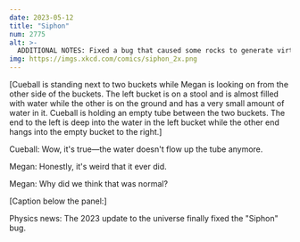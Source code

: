 ```yaml
---
date: 2023-05-12
title: "Siphon"
num: 2775
alt: >-
  ADDITIONAL NOTES: Fixed a bug that caused some rocks to generate virtually infinite heat while just sitting there.
img: https://imgs.xkcd.com/comics/siphon_2x.png
---
```

[Cueball is standing next to two buckets while Megan is looking on from the other side of the buckets. The left bucket is on a stool and is almost filled with water while the other is on the ground and has a very small amount of water in it. Cueball is holding an empty tube between the two buckets. The end to the left is deep into the water in the left bucket while the other end hangs into the empty bucket to the right.]

Cueball: Wow, it's true—the water doesn't flow up the tube anymore.

Megan: Honestly, it's weird that it ever did.

Megan: Why did we think that was normal?

[Caption below the panel:]

Physics news: The 2023 update to the universe finally fixed the "Siphon" bug.